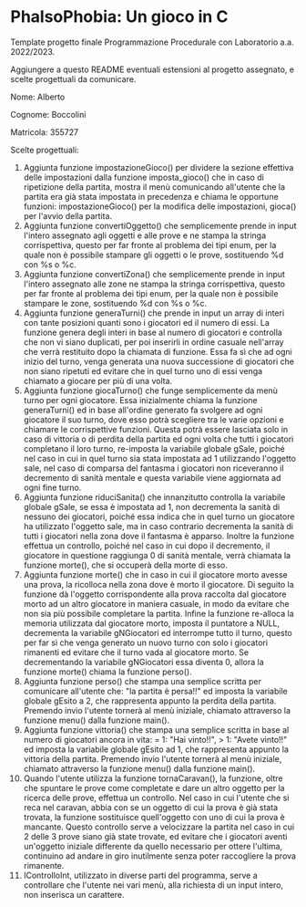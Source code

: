 # PhalsoPhobia: Un gioco in C
Template progetto finale Programmazione Procedurale con Laboratorio a.a. 2022/2023.

Aggiungere a questo README eventuali estensioni al progetto assegnato, e scelte progettuali da comunicare.

Nome: Alberto

Cognome: Boccolini

Matricola: 355727

Scelte progettuali:
1) Aggiunta funzione impostazioneGioco() per dividere la sezione effettiva delle impostazioni dalla funzione imposta_gioco() che in caso di ripetizione della partita, mostra il menù comunicando all'utente che la partita era già stata impostata in precedenza e chiama le opportune funzioni: impostazioneGioco() per la modifica delle impostazioni, gioca() per l'avvio della partita.
2) Aggiunta funzione convertiOggetto() che semplicemente prende in input l'intero assegnato agli oggetti e alle prove e ne stampa la stringa corrispettiva, questo per far fronte al problema dei tipi enum, per la quale non è possibile stampare gli oggetti o le prove, sostituendo %d con %s o %c.
3) Aggiunta funzione convertiZona() che semplicemente prende in input l'intero assegnato alle zone ne stampa la stringa corrispettiva, questo per far fronte al problema dei tipi enum, per la quale non è possibile stampare le zone, sostituendo %d con %s o %c.
4) Aggiunta funzione generaTurni() che prende in input un array di interi con tante posizioni quanti sono i giocatori ed il numero di essi. La funzione genera degli interi in base al numero di giocatori e controlla che non vi siano duplicati, per poi inserirli in ordine casuale nell'array che verrà restituito dopo la chiamata di funzione. Essa fa sì che ad ogni inizio del turno, venga generata una nuova successione di giocatori che non siano ripetuti ed evitare che in quel turno uno di essi venga chiamato a giocare per più di una volta.
5) Aggiunta funzione giocaTurno() che funge semplicemente da menù turno per ogni giocatore. Essa inizialmente chiama la funzione generaTurni() ed in base all'ordine generato fa svolgere ad ogni giocatore il suo turno, dove esso potrà scegliere tra le varie opzioni e chiamare le corrispettive funzioni. Questa potrà essere lasciata solo in caso di vittoria o di perdita della partita ed ogni volta che tutti i giocatori completano il loro turno, re-imposta la variabile globale gSale, poiché nel caso in cui in quel turno sia stata impostata ad 1 utilizzando l'oggetto sale, nel caso di comparsa del fantasma i giocatori non riceveranno il decremento di sanità mentale e questa variabile viene aggiornata ad ogni fine turno.
6) Aggiunta funzione riduciSanita() che innanzitutto controlla la variabile globale gSale, se essa è impostata ad 1, non decrementa la sanità di nessuno dei giocatori, poiché essa indica che in quel turno un giocatore ha utilizzato l'oggetto sale, ma in caso contrario decrementa la sanità di tutti i giocatori nella zona dove il fantasma è apparso. Inoltre la funzione effettua un controllo, poiché nel caso in cui dopo il decremento, il giocatore in questione raggiunga 0 di sanità mentale, verrà chiamata la funzione morte(), che si occuperà della morte di esso.
7) Aggiunta funzione morte() che in caso in cui il giocatore morto avesse una prova, la ricolloca nella zona dove è morto il giocatore. Di seguito la funzione dà l'oggetto corrispondente alla prova raccolta dal giocatore morto ad un altro giocatore in maniera casuale, in modo da evitare che non sia più possibile completare la partita. Infine la funzione re-alloca la memoria utilizzata dal giocatore morto, imposta il puntatore a NULL, decrementa la variabile gNGiocatori ed interrompe tutto il turno, questo per far sì che venga generato un nuovo turno con solo i giocatori rimanenti ed evitare che il turno vada al giocatore morto. Se decrementando la variabile gNGiocatori essa diventa 0, allora la funzione morte() chiama la funzione perso().
8) Aggiunta funzione perso() che stampa una semplice scritta per comunicare all'utente che: "la partita è persa!!" ed imposta la variabile globale gEsito a 2, che rappresenta appunto la perdita della partita. Premendo invio l'utente tornerà al menù iniziale, chiamato attraverso la funzione menu() dalla funzione main().
9) Aggiunta funzione vittoria() che stampa una semplice scritta in base al numero di giocatori ancora in vita: = 1: "Hai vinto!!", > 1: "Avete vinto!!" ed imposta la variabile globale gEsito ad 1, che rappresenta appunto la vittoria della partita. Premendo invio l'utente tornerà al menù iniziale, chiamato attraverso la funzione menu() dalla funzione main().
10) Quando l'utente utilizza la funzione tornaCaravan(), la funzione, oltre che spuntare le prove come completate e dare un altro oggetto per la ricerca delle prove, effettua un controllo. Nel caso in cui l'utente che si reca nel caravan, abbia con se un oggetto di cui la prova è già stata trovata, la funzione sostituisce quell'oggetto con uno di cui la prova è mancante. Questo controllo serve a velocizzare la partita nel caso in cui 2 delle 3 prove siano già state trovate, ed evitare che i giocatori aventi un'oggetto iniziale differente da quello necessario per ottere l'ultima, continuino ad andare in giro inutilmente senza poter raccogliere la prova rimanente.
11) lControlloInt, utilizzato in diverse parti del programma, serve a controllare che l'utente nei vari menù, alla richiesta di un input intero, non inserisca un carattere.
